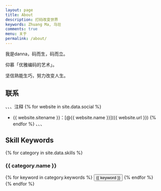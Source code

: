 ```yaml
---
layout: page
title: About
description: 打码改变世界
keywords: Zhuang Ma, 马壮
comments: true
menu: 关于
permalink: /about/
---
```


我是danna，码而生，码而立。

仰慕「优雅编码的艺术」。

坚信熟能生巧，努力改变人生。

## 联系
、、、注释
{% for website in site.data.social %}
* {{ website.sitename }}：[@{{ website.name }}]({{ website.url }})
{% endfor %}
、、、

## Skill Keywords

{% for category in site.data.skills %}
### {{ category.name }}
<div class="btn-inline">
{% for keyword in category.keywords %}
<button class="btn btn-outline" type="button">{{ keyword }}</button>
{% endfor %}
</div>
{% endfor %}
